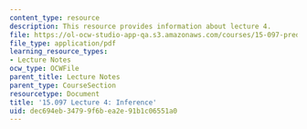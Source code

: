 ```yaml
---
content_type: resource
description: This resource provides information about lecture 4.
file: https://ol-ocw-studio-app-qa.s3.amazonaws.com/courses/15-097-prediction-machine-learning-and-statistics-spring-2012/dec694eb34799f6bea2e91b1c06551a0_MIT15_097S12_lec04.pdf
file_type: application/pdf
learning_resource_types:
- Lecture Notes
ocw_type: OCWFile
parent_title: Lecture Notes
parent_type: CourseSection
resourcetype: Document
title: '15.097 Lecture 4: Inference'
uid: dec694eb-3479-9f6b-ea2e-91b1c06551a0
---
```

